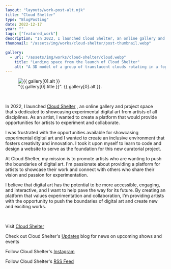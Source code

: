 ```yaml
---
layout: "layouts/work-post-alt.njk"
title: "Cloud Shelter"
type: "BlogPosting"
date: 2022-12-17
year: ""
tags: ["featured_work"]
description: "In 2022, I launched Cloud Shelter, an online gallery and project space that's dedicated to showcasing experimental digital art from artists of all disciplines. As an artist, I wanted to create a platform that would provide opportunities for artists to experiment and collaborate."
thumbnail: "/assets/img/works/cloud-shelter/post-thumbnail.webp"

gallery:
  - url: "/assets/img/works/cloud-shelter/cloud.webp"
    title: "Landing space from the launch of Cloud Shelter"
    alt: "A 3D model of a group of translucent clouds rotating in a foggy grey sky"
---
```


<figure class="main-article__figure">
    <img src="{{ gallery[0].url  }}" alt="{{ gallery[0].alt }}" title="{{ gallery[0].title }}">
        <figcaption>
            "{{ gallery[0].title }}". {{ gallery[0].alt }}.
        </figcaption>
</figure>

<br>

<p class="indent">In 2022, I launched <a href="https://cloudshelter.space" target="_blank" rel="noopener">Cloud Shelter</a> <sup><i class="fa-solid fa-arrow-up-right-from-square icon-grey"></i></sup>, an online gallery and project space that's dedicated to showcasing experimental digital art from artists of all disciplines. As an artist, I wanted to create a platform that would provide opportunities for artists to experiment and collaborate.</p>

<p>I was frustrated with the opportunities available for showcasing experimental digital art and I wanted to create an inclusive environment that fosters creativity and innovation. I took it upon myself to learn to code and design a website to serve as the foundation for this new curatorial project.</p>

<p>At Cloud Shelter, my mission is to promote artists who are wanting to push the boundaries of digital art. I'm passionate about providing a platform for artists to showcase their work and connect with others who share their vision and passion for experimentation.</p>

<p>I believe that digital art has the potential to be more accessible, engaging, and interactive, and I want to help pave the way for its future. By creating an platform that values experimentation and collaboration, I'm providing artists with the opportunity to push the boundaries of digital art and create new and exciting works.</p>

<br>

<p><i class="fa-solid fa-star-of-life icon-accent"></i> Visit <a href="https://cloudshelter.space" target="_blank" rel="noopener">Cloud Shelter</a> <sup><i class="fa-solid fa-arrow-up-right-from-square icon-grey"></i></sup></p>

<p><i class="fa-solid fa-star-of-life icon-accent"></i> Check out Cloud Shelter's <a href="https://www.cloudshelter.space/updates" target="_blank" rel="noopener">Updates</a> <sup><i class="fa-solid fa-arrow-up-right-from-square icon-grey"></i></sup> blog for news on upcoming shows and events</p>

<p><i class="fa-solid fa-star-of-life icon-accent"></i> Follow Cloud Shelter's <a href="https://instagram.com/cloud.shelter" target="_blank" rel="noopener">Instagram</a> <sup><i class="fa-solid fa-arrow-up-right-from-square icon-grey"></i></sup></p>

<p><i class="fa-solid fa-star-of-life icon-accent"></i> Follow Cloud Shelter's <a href="https://www.cloudshelter.space/rss.xml" target="_blank" rel="noopener">RSS Feed</a> <sup><i class="fa-solid fa-arrow-up-right-from-square icon-grey"></i></sup></p>

<br>
<br>